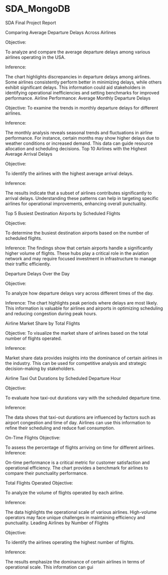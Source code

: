 # SDA_MongoDB
SDA Final Project Report

Comparing Average Departure Delays Across Airlines

Objective:

To analyze and compare the average departure delays among various airlines operating in the USA.

Inference:

The chart highlights discrepancies in departure delays among airlines. Some airlines consistently perform better in minimizing delays, while others exhibit significant delays. This information could aid stakeholders in identifying operational inefficiencies and setting benchmarks for improved performance.
Airline Performance: Average Monthly Departure Delays

Objective: To examine the trends in monthly departure delays for different airlines.

Inference:

The monthly analysis reveals seasonal trends and fluctuations in airline performance. For instance, certain months may show higher delays due to weather conditions or increased demand. This data can guide resource allocation and scheduling decisions.
Top 10 Airlines with the Highest Average Arrival Delays

Objective:

To identify the airlines with the highest average arrival delays.

Inference:

The results indicate that a subset of airlines contributes significantly to arrival delays. Understanding these patterns can help in targeting specific airlines for operational improvements, enhancing overall punctuality.

Top 5 Busiest Destination Airports by Scheduled Flights

Objective:

To determine the busiest destination airports based on the number of scheduled flights.

Inference:
The findings show that certain airports handle a significantly higher volume of flights. These hubs play a critical role in the aviation network and may require focused investment in infrastructure to manage their traffic efficiently.

Departure Delays Over the Day

Objective:

To analyze how departure delays vary across different times of the day.

Inference:
The chart highlights peak periods where delays are most likely. This information is valuable for airlines and airports in optimizing scheduling and reducing congestion during peak hours.

Airline Market Share by Total Flights

Objective:
To visualize the market share of airlines based on the total number of flights operated.

Inference:

Market share data provides insights into the dominance of certain airlines in the industry. This can be used for competitive analysis and strategic decision-making by stakeholders.

Airline Taxi Out Durations by Scheduled Departure Hour

Objective:

To evaluate how taxi-out durations vary with the scheduled departure time.

Inference:

The data shows that taxi-out durations are influenced by factors such as airport congestion and time of day. Airlines can use this information to refine their scheduling and reduce fuel consumption.

On-Time Flights
Objective:

To assess the percentage of flights arriving on time for different airlines.
Inference:

On-time performance is a critical metric for customer satisfaction and operational efficiency. The chart provides a benchmark for airlines to compare their punctuality performance.

Total Flights Operated
Objective:

To analyze the volume of flights operated by each airline.

Inference:

The data highlights the operational scale of various airlines. High-volume operators may face unique challenges in maintaining efficiency and punctuality.
Leading Airlines by Number of Flights

Objective:

To identify the airlines operating the highest number of flights.

Inference:

The results emphasize the dominance of certain airlines in terms of operational scale. This information can gui
